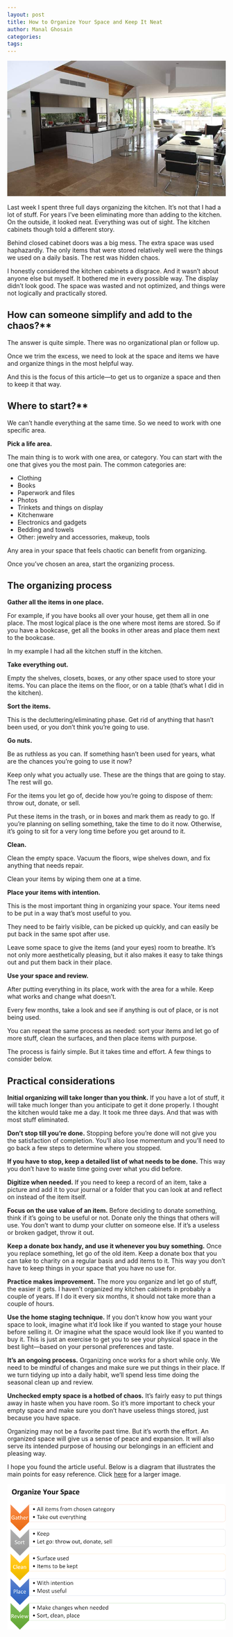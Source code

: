 ```yaml
---
layout: post
title: How to Organize Your Space and Keep It Neat
author: Manal Ghosain
categories:
tags:
---
```


![Tidy home](/images/tidy-home.jpg)

Last week I spent three full days organizing the kitchen. It’s not that I had a lot of stuff. For years I’ve been eliminating more than adding to the kitchen. On the outside, it looked neat. Everything was out of sight. The kitchen cabinets though told a different story.

Behind closed cabinet doors was a big mess. The extra space was used haphazardly. The only items that were stored relatively well were the things we used on a daily basis. The rest was hidden chaos.

I honestly considered the kitchen cabinets a disgrace. And it wasn’t about anyone else but myself. It bothered me in every possible way. The display didn’t look good. The space was wasted and not optimized, and things were not logically and practically stored.

## How can someone simplify and add to the chaos?**

The answer is quite simple. There was no organizational plan or follow up.

Once we trim the excess, we need to look at the space and items we have and organize things in the most helpful way.

And this is the focus of this article—to get us to organize a space and then to keep it that way.

## Where to start?**

We can’t handle everything at the same time. So we need to work with one specific area.

**Pick a life area.**

The main thing is to work with one area, or category. You can start with the one that gives you the most pain. The common categories are:

- Clothing
- Books
- Paperwork and files
- Photos
- Trinkets and things on display
- Kitchenware
- Electronics and gadgets
- Bedding and towels
- Other: jewelry and accessories, makeup, tools

Any area in your space that feels chaotic can benefit from organizing.

Once you’ve chosen an area, start the organizing process.

## The organizing process

**Gather all the items in one place.**

For example, if you have books all over your house, get them all in one place. The most logical place is the one where most items are stored. So if you have a bookcase, get all the books in other areas and place them next to the bookcase.

In my example I had all the kitchen stuff in the kitchen.

**Take everything out.**

Empty the shelves, closets, boxes, or any other space used to store your items. You can place the items on the floor, or on a table (that’s what I did in the kitchen).

**Sort the items.**

This is the decluttering/eliminating phase. Get rid of anything that hasn’t been used, or you don’t think you’re going to use. 

**Go nuts.**

Be as ruthless as you can. If something hasn’t been used for years, what are the chances you’re going to use it now?

Keep only what you actually use. These are the things that are going to stay. The rest will go.

For the items you let go of, decide how you’re going to dispose of them: throw out, donate, or sell. 

Put these items in the trash, or in boxes and mark them as ready to go. If you’re planning on selling something, take the time to do it now. Otherwise, it’s going to sit for a very long time before you get around to it.

**Clean.**

Clean the empty space. Vacuum the floors, wipe shelves down, and fix anything that needs repair.

Clean your items by wiping them one at a time. 

**Place your items with intention.**

This is the most important thing in organizing your space. Your items need to be put in a way that’s most useful to you.

They need to be fairly visible, can be picked up quickly, and can easily be put back in the same spot after use.

Leave some space to give the items (and your eyes) room to breathe. It’s not only more aesthetically pleasing, but it also makes it easy to take things out and put them back in their place.

**Use your space and review.**

After putting everything in its place, work with the area for a while. Keep what works and change what doesn’t.

Every few months, take a look and see if anything is out of place, or is not being used. 

You can repeat the same process as needed: sort your items and let go of more stuff, clean the surfaces, and then place items with purpose.

The process is fairly simple. But it takes time and effort. A few things to consider below.

## Practical considerations

**Initial organizing will take longer than you think.** If you have a lot of stuff, it will take much longer than you anticipate to get it done properly. I thought the kitchen would take me a day. It took me three days. And that was with most stuff eliminated. 

**Don’t stop till you’re done.** Stopping before you’re done will not give you the satisfaction of completion. You’ll also lose momentum and you’ll need to go back a few steps to determine where you stopped.

**If you have to stop, keep a detailed list of what needs to be done.** This way you don’t have to waste time going over what you did before.

**Digitize when needed.** If you need to keep a record of an item, take a picture and add it to your journal or a folder that you can look at and reflect on instead of the item itself.

**Focus on the use value of an item.** Before deciding to donate something, think if it’s going to be useful or not. Donate only the things that others will use. You don’t want to dump your clutter on someone else. If it’s a useless or broken gadget, throw it out.

**Keep a donate box handy, and use it whenever you buy something.** Once you replace something, let go of the old item. Keep a donate box that you can take to charity on a regular basis and add items to it. This way you don’t have to keep things in your space that you have no use for.

**Practice makes improvement.** The more you organize and let go of stuff, the easier it gets. I haven’t organized my kitchen cabinets in probably a couple of years. If I do it every six months, it should not take more than a couple of hours.

**Use the home staging technique.** If you don’t know how you want your space to look, imagine what it’d look like if you wanted to stage your house before selling it. Or imagine what the space would look like if you wanted to buy it. This is just an exercise to get you to see your physical space in the best light—based on your personal preferences and taste.

**It’s an ongoing process.** Organizing once works for a short while only. We need to be mindful of changes and make sure we put things in their place. If we turn tidying up into a daily habit, we’ll spend less time doing the seasonal clean up and review.

**Unchecked empty space is a hotbed of chaos.** It’s fairly easy to put things away in haste when you have room. So it’s more important to check your empty space and make sure you don’t have useless things stored, just because you have space.

Organizing may not be a favorite past time. But it’s worth the effort. An organized space will give us a sense of peace and expansion. It will also serve its intended purpose of housing our belongings in an efficient and pleasing way.

I hope you found the article useful. Below is a diagram that illustrates the main points for easy reference. Click [here](/images/organize-l.png) for a larger image.

![Organizing Process](/images/organize-s.png)